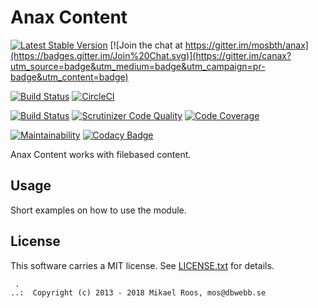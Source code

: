 Anax Content
==================================

[![Latest Stable Version](https://poser.pugx.org/anax/content/v/stable)](https://packagist.org/packages/anax/content)
[![Join the chat at https://gitter.im/mosbth/anax](https://badges.gitter.im/Join%20Chat.svg)](https://gitter.im/canax?utm_source=badge&utm_medium=badge&utm_campaign=pr-badge&utm_content=badge)

[![Build Status](https://travis-ci.org/canax/content.svg?branch=master)](https://travis-ci.org/canax/content)
[![CircleCI](https://circleci.com/gh/canax/content.svg?style=svg)](https://circleci.com/gh/canax/content)

[![Build Status](https://scrutinizer-ci.com/g/canax/content/badges/build.png?b=master)](https://scrutinizer-ci.com/g/canax/content/build-status/master)
[![Scrutinizer Code Quality](https://scrutinizer-ci.com/g/canax/content/badges/quality-score.png?b=master)](https://scrutinizer-ci.com/g/canax/content/?branch=master)
[![Code Coverage](https://scrutinizer-ci.com/g/canax/content/badges/coverage.png?b=master)](https://scrutinizer-ci.com/g/canax/content/?branch=master)

[![Maintainability](https://api.codeclimate.com/v1/badges/02a35e2b6e5d09cf3c3e/maintainability)](https://codeclimate.com/github/canax/content/maintainability)
[![Codacy Badge](https://api.codacy.com/project/badge/Grade/a55f4725232045aa9044630147217f5d)](https://www.codacy.com/app/mosbth/content?utm_source=github.com&amp;utm_medium=referral&amp;utm_content=canax/content&amp;utm_campaign=Badge_Grade)
<!--
[![SensioLabsInsight](https://insight.sensiolabs.com/projects/067df5c1-e2f6-4f2e-b479-79cfe511ae7c/mini.png)](https://insight.sensiolabs.com/projects/067df5c1-e2f6-4f2e-b479-79cfe511ae7c)
-->

Anax Content works with filebased content.



Usage
------------------

Short examples on how to use the module.



License
------------------

This software carries a MIT license. See [LICENSE.txt](LICENSE.txt) for details.



```
 .  
..:  Copyright (c) 2013 - 2018 Mikael Roos, mos@dbwebb.se
```

